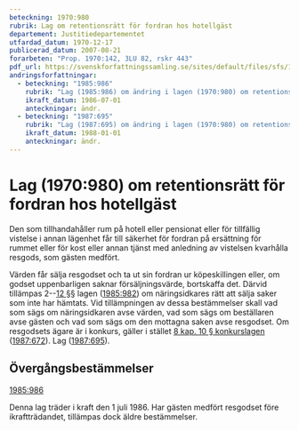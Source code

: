 ```yaml
---
beteckning: 1970:980
rubrik: Lag om retentionsrätt för fordran hos hotellgäst
departement: Justitiedepartementet
utfardad_datum: 1970-12-17
publicerad_datum: 2007-08-21
forarbeten: "Prop. 1970:142, 3LU 82, rskr 443"
pdf_url: https://svenskforfattningssamling.se/sites/default/files/sfs/1970-12/SFS1970-980.pdf
andringsforfattningar:
  - beteckning: "1985:986"
    rubrik: "Lag (1985:986) om ändring i lagen (1970:980) om retentions- rätt för fordran hos hotellgäst"
    ikraft_datum: 1986-07-01
    anteckningar: ändr.
  - beteckning: "1987:695"
    rubrik: "Lag (1987:695) om ändring i lagen (1970:980) om retentions- rätt för fordran hos hotellgäst"
    ikraft_datum: 1988-01-01
    anteckningar: ändr.
---
```


# Lag (1970:980) om retentionsrätt för fordran hos hotellgäst

Den som tillhandahåller rum på hotell eller pensionat eller för tillfällig vistelse i annan lägenhet får till säkerhet för fordran på ersättning för rummet eller för kost eller annan tjänst med anledning av vistelsen kvarhålla resgods, som gästen medfört.

Värden får sälja resgodset och ta ut sin fordran ur köpeskillingen eller, om godset uppenbarligen saknar försäljningsvärde, bortskaffa det. Därvid tillämpas 2--[12 §](#12)§ lagen ([1985:982](https://selex.se/eli/sfs/1985/982)) om näringsidkares rätt att sälja saker som inte har hämtats. Vid tillämpningen av dessa bestämmelser skall vad som sägs om näringsidkaren avse värden, vad som sägs om beställaren avse gästen och vad som sägs om den mottagna saken avse resgodset. Om resgodsets ägare är i konkurs, gäller i stället [8 kap. 10 § konkurslagen](https://selex.se/eli/sfs/1987/672#kap8.10) ([1987:672](https://selex.se/eli/sfs/1987/672)). Lag ([1987:695](https://selex.se/eli/sfs/1987/695)).

## Övergångsbestämmelser

[1985:986](https://selex.se/eli/sfs/1985/986)

Denna lag träder i kraft den 1 juli 1986. Har gästen medfört resgodset före ikraftträdandet, tillämpas dock äldre bestämmelser.